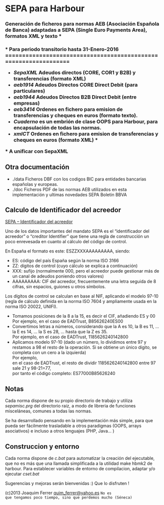 <h1>SEPA para Harbour</h1>
<h3>Generación de ficheros para normas AEB (Asociación Española de Banca) 
adaptadas a SEPA (Single Euro Payments Area), formatos XML y texto *<h3>
<p>* Para periodo transitorio hasta 31-Enero-2016</hp>
================================================================
<ul>
<li><em>SepaXML </em>Adeudos directos (CORE, COR1 y B2B) y transferencias (formato XML)</li>
<li><em>aeb1914 </em>Adeudos Directos CORE Direct Debit (para particulares)</li>
<li><em>aeb1944 </em>Adeudos Directos B2B Direct Debit (entre empresas)</li>
<li><em>aeb3414 </em>Ordenes en fichero para emision de transferencias y cheques en euros (formato texto).</li>
<li><em>Cuaderno</em> es un embrión de clase OOPS para Harbour, para encapsulación de todas las normas.</li>
<li><em>xmlCT   </em>Ordenes en fichero para emision de transferencias y cheques en euros (formato XML) *</li>
</ul>
<p>* A unificar con SepaXML</p>

Otra documentación 
------------------
<ul>
<li>./data Ficheros DBF con los codigos BIC para entidades bancarias españolas y europeas.</li> 
<li>./doc  Ficheros PDF de las normas AEB utilizados en esta implementación y ultimas novedades SEPA Boletin BBVA</li>
</ul>

Calculo de Identificador del acreedor
-------------------------------------
<a href="http://inza.wordpress.com/2013/10/25/como-preparar-los-mandatos-sepa-identificador-del-acreedor/">SEPA – Identificador del acreedor
</a>

Uno de los datos importantes del mandato SEPA es el “identificador del acreedor” o “creditor Identifier” que tiene una regla de construcción un poco enrevesada en cuanto al cálculo del código de control.

En España el formato es este: ESZZXXXAAAAAAAAA, siendo:
<ul>
<li>ES: código del país España según la norma ISO 3166</li>
<li>ZZ: dígitos de control (cuyo cálculo se explica a continuación)</li>
<li>XXX: sufijo (normalmente 000, pero el acreedor puede gestionar más de un canal de adeudos poniendo otros valores)</li>
<li>AAAAAAAAA: CIF del acreedor, frecuentemente una letra seguida de 8 cifras, sin espacios, guiones u otros símbolos.</li>
</ul>
Los dígitos de control se calculan en base al NIF, aplicando el modelo 97-10 (regla de cálculo definida en la norma ISO 7604 y ampliamente usada en la norma ISO 20022, UNIFI).
<ul>
	<li>Tomamos posiciones de la 8 a la 15, es decir el CIF, añadiendo ES y 00<br>
		Por ejemplo, en el caso de EADTrust, B85626240ES00</li>
	<li>Convertimos letras a números, considerando que la A es 10, la B es 11, … la E es 14, … la  S es 28, … hasta que la Z es 35.<br>
		Por ejemplo, en el caso de EADTrust, 1185626240142800</li>
	<li>Aplicamos modelo 97-10 (dado un número, lo dividimos entre 97 y restamos a 98 el resto de la operación. Si se obtiene un único dígito, se completa con un cero a la izquierda)<br>
		Por ejemplo, <br>en el caso de EADTrust, el resto de dividir 1185626240142800 entre 97 sale 21 y 98-21=77,<br> por tanto el código completo:  ES77000B85626240</li>
</ul>		
	

Notas
-----
Cada norma dispone de su propio directorio de trabajo y utiliza <em>sepamisc.prg</em> del directorio raiz, a modo de 
libreria de funciones misceláneas, comunes a todas las normas. 

Se ha desarrollado pensando en la implementación más simple, para que pueda ser fácilmente trasladable a otros
paradigmas (OOPS, arrays asociativos) e incluso a otros lenguajes (PHP, Java... )


Construccion y entorno
----------------------
Cada norma dispone de <em>c.bat</em> para automatizar la creación del ejecutable, que no es más que una llamada
simplificada a la utilidad make hbmk2 de harbour.
Para establecer variables de entorno de compilacion, adaptar y/o ejecutar <em>cset.bat</em> 

Sugerencias y mejoras serán bienvenidas :)
Que lo disfruten !

(c)2013 Joaquim Ferrer
<quim_ferrer@yahoo.es>
<code>No es que tengamos poco tiempo, sino que perdemos mucho (Séneca)</code>
